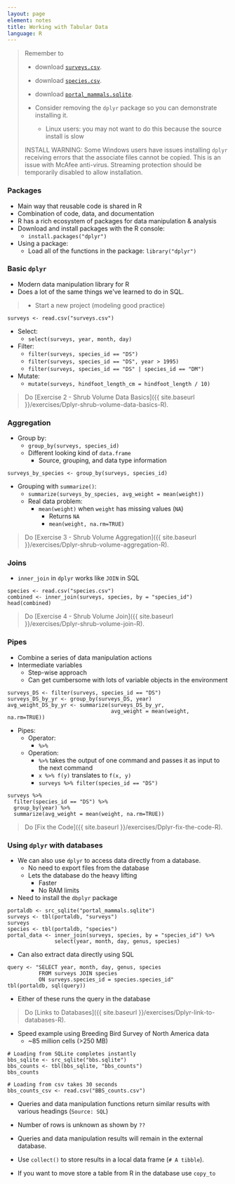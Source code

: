 ```yaml
---
layout: page
element: notes
title: Working with Tabular Data
language: R
--- 
```


> Remember to
> 
> * download [`surveys.csv`](https://ndownloader.figshare.com/files/2292172).
> * download [`species.csv`](https://ndownloader.figshare.com/files/3299483).
> * download [`portal_mammals.sqlite`](https://ndownloader.figshare.com/files/2292171).
>
> * Consider removing the `dplyr` package so you can demonstrate installing it.
>     * Linux users: you may not want to do this because the source install is slow
>
> INSTALL WARNING: Some Windows users have issues installing `dplyr` receiving
> errors that the associate files cannot be copied. This is an issue with
> McAfee anti-virus. Streaming protection should be temporarily disabled to
> allow installation.

### Packages

* Main way that reusable code is shared in R
* Combination of code, data, and documentation
* R has a rich ecosystem of packages for data manipulation & analysis
* Download and install packages with the R console:
    * `install.packages("dplyr")`
* Using a package:
    * Load all of the functions in the package: `library("dplyr")`

### Basic `dplyr`

* Modern data manipulation library for R
* Does a lot of the same things we've learned to do in SQL.

> * Start a new project (modeling good practice)

```
surveys <- read.csv("surveys.csv")
```

* Select: 
    * `select(surveys, year, month, day)`
* Filter: 
    * `filter(surveys, species_id == "DS")`
    * `filter(surveys, species_id == "DS", year > 1995)`
    * `filter(surveys, species_id == "DS" | species_id == "DM")`
* Mutate: 
    * `mutate(surveys, hindfoot_length_cm = hindfoot_length / 10)`

> Do [Exercise 2 - Shrub Volume Data Basics]({{ site.baseurl }}/exercises/Dplyr-shrub-volume-data-basics-R).

### Aggregation

* Group by: 
    * `group_by(surveys, species_id)`
    * Different looking kind of `data.frame` 
        * Source, grouping, and data type information

```
surveys_by_species <- group_by(surveys, species_id)
```

* Grouping with `summarize()`:
    * `summarize(surveys_by_species, avg_weight = mean(weight))`
    * Real data problem: 
        * `mean(weight)` when `weight` has missing values (`NA`) 
            * Returns `NA`
            * `mean(weight, na.rm=TRUE)`

> Do [Exercise 3 - Shrub Volume Aggregation]({{ site.baseurl }}/exercises/Dplyr-shrub-volume-aggregation-R).

### Joins

* `inner_join` in `dplyr` works like `JOIN` in SQL

```
species <- read.csv("species.csv")
combined <- inner_join(surveys, species, by = "species_id")
head(combined)
```

> Do [Exercise 4 - Shrub Volume Join]({{ site.baseurl }}/exercises/Dplyr-shrub-volume-join-R).

### Pipes

* Combine a series of data manipulation actions
* Intermediate variables
    * Step-wise approach 
    * Can get cumbersome with lots of variable objects in the environment

```
surveys_DS <- filter(surveys, species_id == "DS")
surveys_DS_by_yr <- group_by(surveys_DS, year)
avg_weight_DS_by_yr <- summarize(surveys_DS_by_yr, 
                                 avg_weight = mean(weight, na.rm=TRUE))
```

* Pipes:
    * Operator: 
        * `%>%`
    * Operation:
        * `%>%` takes the output of one command and passes it as input to the next command 
        * `x %>% f(y)` translates to `f(x, y)`
        * `surveys %>% filter(species_id == "DS")`

```
surveys %>%
  filter(species_id == "DS") %>%
  group_by(year) %>%
  summarize(avg_weight = mean(weight, na.rm=TRUE))
```

> Do [Fix the Code]({{ site.baseurl }}/exercises/Dplyr-fix-the-code-R).

### Using `dplyr` with databases

* We can also use `dplyr` to access data directly from a database.
    * No need to export files from the database
    * Lets the database do the heavy lifting
        * Faster
        * No RAM limits
* Need to install the `dbplyr` package

```
portaldb <- src_sqlite("portal_mammals.sqlite")
surveys <- tbl(portaldb, "surveys")
surveys
species <- tbl(portaldb, "species")
portal_data <- inner_join(surveys, species, by = "species_id") %>%
               select(year, month, day, genus, species)
```

* Can also extract data directly using SQL

```
query <- "SELECT year, month, day, genus, species
          FROM surveys JOIN species
          ON surveys.species_id = species.species_id"
tbl(portaldb, sql(query))
```

* Either of these runs the query in the database

> Do [Links to Databases]({{ site.baseurl }}/exercises/Dplyr-link-to-databases-R).

* Speed example using Breeding Bird Survey of North America data
    * ~85 million cells (>250 MB)

```
# Loading from SQLite completes instantly
bbs_sqlite <- src_sqlite("bbs.sqlite")
bbs_counts <- tbl(bbs_sqlite, "bbs_counts")
bbs_counts

# Loading from csv takes 30 seconds
bbs_counts_csv <- read.csv("BBS_counts.csv")
```

* Queries and data manipulation functions return similar results with various 
  headings (`Source: SQL`)
* Number of rows is unknown as shown by `??`
* Queries and data manipulation results will remain in the external database.
* Use `collect()` to store results in a local data frame (`# A tibble`).

* If you want to move store a table from R in the database use `copy_to`
